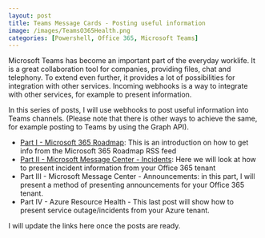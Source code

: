 ```yaml
---
layout: post
title: Teams Message Cards - Posting useful information
image: /images/TeamsO365Health.png
categories: [Powershell, Office 365, Microsoft Teams]
---
```


 Microsoft Teams has become an important part of the everyday worklife. It is a great collaboration tool for companies, providing files, chat and telephony. To extend even further, it provides a lot of possibilities for integration with other services. Incoming webhooks is a way to integrate with other services, for example to present information.

In this series of posts, I will use webhooks to post useful information into Teams channels. (Please note that there is other ways to achieve the same, for example posting to Teams by using the Graph API).

- [Part I - Microsoft 365 Roadmap](https://thingsinthe.cloud/Teams-message-cards-Getting-Office-365-roadmap-into-channel/): This is an introduction on how to get info from the Microsoft 365 Roadmap RSS feed
- [Part II - Microsoft Message Center - Incidents](https://thingsinthe.cloud/Teams-message-cards-Office-365-Health-status/): Here we will look at how to present incident information from your Office 365 tenant
- Part III - Microsoft Message Center - Announcements: in this part, I will present a method of presenting announcements for your Office 365 tenant.
- Part IV - Azure Resource Health - This last post will show how to present service outage/incidents from your Azure tenant.

I will update the links here once the posts are ready.
